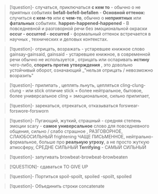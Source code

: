 >[!question]- случаться, приключаться **с кем то** - обычно о не приятных событиях
>**befall-befell-befallen**  - **Основной оттенок:** случиться **с кем-то** или **с чем-то**, обычно о **неприятных** или **фатальных** событиях.
>**happen-happened-happened** - В повседневной и разговорной речи без эмоциональной окраски
>**occur - occurred - occurred** - формальный оттенок встречается в научных , технических и деловых контекстах.

>[!question]- отрицать, возражать - устаревшее книжное слово
>gainsay-gainsaid, gainsaid - устаревшее книжное, в современной речи обычно не используется , отрицать или оспаривать **истину** чего-либо, **спорить против утверждения** , это довольно устойчивый оборот, означающий _"нельзя отрицать / невозможно возразить"

>[!question]- прилипать , цеплять льнуть, цепляться
>cling-clung-clung - или stick
>отличие stick = более нейтральное, бытовое, более универсальное 
>cling = эмоциональное, сильно прилипает,

>[!question]- зарекаться, отрекаться, отказываться
>forswear-forswore-forsworn 

>[!question]- Пугающий, жуткий, страшный - средняя степень эмоции
>scary - **самое универсальное** слово для повседневного общения, сильно / слабо страшное , РАЗГОВОРНОЕ, СЛАЮБОСИЛЬНЫЙ
>frightening ЧАЩЕ ПИСЬМЕННОЕ, нейтрально-формальное, больше про **реальную угрозу**, а не просто жуткую атмосферу, СРЕДНЕ СИЛЬНЫЙ
>**Terrifying** - САМЫЙ СИЛЬНЫЙ 

>[!question]- запугивать
>browbeat-browbeat-browbeaten 

>[!QUESTION]- сдаваться
>TO GIVE UP

>[!question]- Портиться 
>spoil-spoilt, spoiled -spoilt, spoiled

>[!question]- Объединить строки 
>concatenate 

